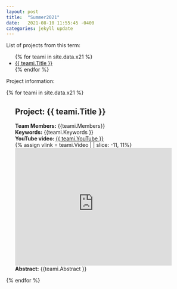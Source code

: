 ```yaml
---
layout: post
title:  "Summer2021"
date:   2021-08-10 11:55:45 -0400
categories: jekyll update
---
```


List of projects from this term: 
<ul>
{% for teami in site.data.x21 %}
  <li>
    <a href="#{{ teami.Title }}">
      {{ teami.Title }}
    </a>
  </li>
{% endfor %}
</ul>

Project information:

<!-- loop through each team's data from CSV file as teami -->
<!-- CSV file should be saved to _data folder. Ex: _data/test.csv -->
{% for teami in site.data.x21 %}
  <ul>
  <p id="{{ teami.Title }}"></p> <!-- Create a link to this section of the page -->
  <h2> Project: {{ teami.Title }}</h2>
    <b>Team Members:</b> {{teami.Members}}<br>
    <b>Keywords:</b> {{teami.Keywords }}<br>
    <b> YouTube video: </b><a href="{{ teami.YouTube }}">
      {{ teami.YouTube }}</a><br>
      <!-- Youtube link embedding: assume that last 11 chars are the video id and use that to create an embed link -->
      {% assign vlink = teami.Video | | slice: -11, 11%}
     <iframe width="420" height="315" src="https://www.youtube.com/embed/{{ vlink }}"  frameborder="0" allowfullscreen></iframe><br>
    <b>Abstract:</b> {{teami.Abstract }}<br>
    </ul>
{% endfor %}


